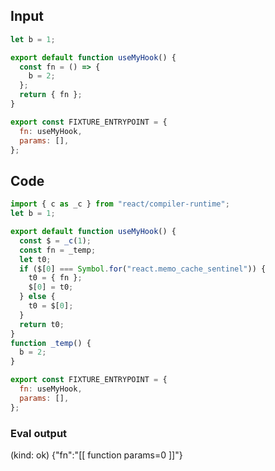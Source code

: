 
## Input

```javascript
let b = 1;

export default function useMyHook() {
  const fn = () => {
    b = 2;
  };
  return { fn };
}

export const FIXTURE_ENTRYPOINT = {
  fn: useMyHook,
  params: [],
};

```

## Code

```javascript
import { c as _c } from "react/compiler-runtime";
let b = 1;

export default function useMyHook() {
  const $ = _c(1);
  const fn = _temp;
  let t0;
  if ($[0] === Symbol.for("react.memo_cache_sentinel")) {
    t0 = { fn };
    $[0] = t0;
  } else {
    t0 = $[0];
  }
  return t0;
}
function _temp() {
  b = 2;
}

export const FIXTURE_ENTRYPOINT = {
  fn: useMyHook,
  params: [],
};

```
      
### Eval output
(kind: ok) {"fn":"[[ function params=0 ]]"}